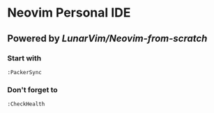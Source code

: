 # Neovim Personal IDE
## Powered by ***LunarVim/Neovim-from-scratch***

### Start with
```
:PackerSync 
```
### Don't forget to
```
:CheckHealth
```